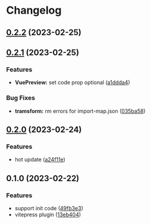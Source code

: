 # Changelog

## [0.2.2](https://github.com/liting-yes/vite-plugin-vue-preview/compare/0.2.1...0.2.2) (2023-02-25)

## [0.2.1](https://github.com/liting-yes/vite-plugin-vue-preview/compare/0.2.0...0.2.1) (2023-02-25)


### Features

* **VuePreview:** set code prop optional ([a1ddda4](https://github.com/liting-yes/vite-plugin-vue-preview/commit/a1ddda4e507691a746a182d451a4d9f842d7b256))


### Bug Fixes

* **tramsform:** rm errors for import-map.json ([035ba58](https://github.com/liting-yes/vite-plugin-vue-preview/commit/035ba58e8e7e930f1cba9cb16fefceaec480620e))

## [0.2.0](https://github.com/liting-yes/vite-plugin-vue-preview/compare/0.1.0...0.2.0) (2023-02-24)


### Features

* hot update ([a24f11e](https://github.com/liting-yes/vite-plugin-vue-preview/commit/a24f11eb177f4d91222f5ef11df598e027a7b231))

## 0.1.0 (2023-02-22)


### Features

* support init code ([49fb3e3](https://github.com/liting-yes/vite-plugin-vue-preview/commit/49fb3e31c91b7f79ce451770b0dfc5fea946bcde))
* vitepress plugin ([13eb404](https://github.com/liting-yes/vite-plugin-vue-preview/commit/13eb4043fb1cb103330966c41f0fb30139beec93))